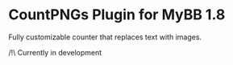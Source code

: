 # CountPNGs Plugin for MyBB 1.8
Fully customizable counter that replaces text with images.

/!\ Currently in development
